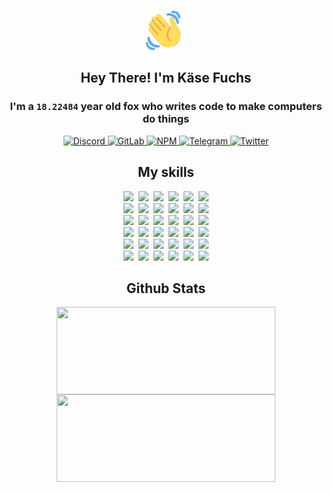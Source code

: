 <div><p align=center><img src=./resources/images/wave.gif width=64px height=64px></p><h2 align=center>Hey There! I'm Käse Fuchs</h2><h3 align=center>I'm a <code>18.22484</code> year old fox who writes code to make computers do things</h3><p align=center><a href=https://discord.com/users/507526681125322772><img alt=Discord src="https://img.shields.io/badge/Discord-5865F2?logo=discord&logoColor=white&style=flat-square#30b14bf8a4bce1b089d513672779e558"> </a><a href=https://gitlab.com/kasefuchs><img alt=GitLab src="https://img.shields.io/badge/GitLab-330F63?logo=gitlab&logoColor=white&style=flat-square#30b14bf8a4bce1b089d513672779e558"> </a><a href=https://npmjs.com/~kasefuchs><img alt=NPM src="https://img.shields.io/badge/NPM-CB3837?logo=npm&logoColor=white&style=flat-square#30b14bf8a4bce1b089d513672779e558"> </a><a href=https://t.me/kasefuchs><img alt=Telegram src="https://img.shields.io/badge/Telegram-2CA5E0?logo=telegram&logoColor=white&style=flat-square#30b14bf8a4bce1b089d513672779e558"> </a><a href=https://twitter.com/kasefuchs><img alt=Twitter src="https://img.shields.io/badge/Twitter-1DA1F2?logo=twitter&logoColor=white&style=flat-square#30b14bf8a4bce1b089d513672779e558"></a></p><h2 align=center>My skills</h2><p align=center><a href=https://aws.amazon.com/ ><picture><source srcset="https://skillicons.dev/icons?i=aws&theme=dark#30b14bf8a4bce1b089d513672779e558" media="(prefers-color-scheme: dark)"><source srcset="https://skillicons.dev/icons?i=aws&theme=light#30b14bf8a4bce1b089d513672779e558" media="(prefers-color-scheme: light), (prefers-color-scheme: no-preference)"><img src="https://skillicons.dev/icons?i=aws&theme=light#30b14bf8a4bce1b089d513672779e558"></picture></a>&nbsp;&nbsp;<a href=https://en.wikipedia.org/wiki/Bash_(Unix_shell)><picture><source srcset="https://skillicons.dev/icons?i=bash&theme=dark#30b14bf8a4bce1b089d513672779e558" media="(prefers-color-scheme: dark)"><source srcset="https://skillicons.dev/icons?i=bash&theme=light#30b14bf8a4bce1b089d513672779e558" media="(prefers-color-scheme: light), (prefers-color-scheme: no-preference)"><img src="https://skillicons.dev/icons?i=bash&theme=light#30b14bf8a4bce1b089d513672779e558"></picture></a>&nbsp;&nbsp;<a href=https://discord.com/developers/docs><picture><source srcset="https://skillicons.dev/icons?i=bots&theme=dark#30b14bf8a4bce1b089d513672779e558" media="(prefers-color-scheme: dark)"><source srcset="https://skillicons.dev/icons?i=bots&theme=light#30b14bf8a4bce1b089d513672779e558" media="(prefers-color-scheme: light), (prefers-color-scheme: no-preference)"><img src="https://skillicons.dev/icons?i=bots&theme=light#30b14bf8a4bce1b089d513672779e558"></picture></a>&nbsp;&nbsp;<a href=https://www.cloudflare.com/ ><picture><source srcset="https://skillicons.dev/icons?i=cloudflare&theme=dark#30b14bf8a4bce1b089d513672779e558" media="(prefers-color-scheme: dark)"><source srcset="https://skillicons.dev/icons?i=cloudflare&theme=light#30b14bf8a4bce1b089d513672779e558" media="(prefers-color-scheme: light), (prefers-color-scheme: no-preference)"><img src="https://skillicons.dev/icons?i=cloudflare&theme=light#30b14bf8a4bce1b089d513672779e558"></picture></a>&nbsp;&nbsp;<a href=https://en.wikipedia.org/wiki/CSS><picture><source srcset="https://skillicons.dev/icons?i=css&theme=dark#30b14bf8a4bce1b089d513672779e558" media="(prefers-color-scheme: dark)"><source srcset="https://skillicons.dev/icons?i=css&theme=light#30b14bf8a4bce1b089d513672779e558" media="(prefers-color-scheme: light), (prefers-color-scheme: no-preference)"><img src="https://skillicons.dev/icons?i=css&theme=light#30b14bf8a4bce1b089d513672779e558"></picture></a>&nbsp;&nbsp;<a href=https://www.docker.com/ ><picture><source srcset="https://skillicons.dev/icons?i=docker&theme=dark#30b14bf8a4bce1b089d513672779e558" media="(prefers-color-scheme: dark)"><source srcset="https://skillicons.dev/icons?i=docker&theme=light#30b14bf8a4bce1b089d513672779e558" media="(prefers-color-scheme: light), (prefers-color-scheme: no-preference)"><img src="https://skillicons.dev/icons?i=docker&theme=light#30b14bf8a4bce1b089d513672779e558"></picture></a><br><a href=https://www.electronjs.org/ ><picture><source srcset="https://skillicons.dev/icons?i=electron&theme=dark#30b14bf8a4bce1b089d513672779e558" media="(prefers-color-scheme: dark)"><source srcset="https://skillicons.dev/icons?i=electron&theme=light#30b14bf8a4bce1b089d513672779e558" media="(prefers-color-scheme: light), (prefers-color-scheme: no-preference)"><img src="https://skillicons.dev/icons?i=electron&theme=light#30b14bf8a4bce1b089d513672779e558"></picture></a>&nbsp;&nbsp;<a href=https://expressjs.com/ ><picture><source srcset="https://skillicons.dev/icons?i=express&theme=dark#30b14bf8a4bce1b089d513672779e558" media="(prefers-color-scheme: dark)"><source srcset="https://skillicons.dev/icons?i=express&theme=light#30b14bf8a4bce1b089d513672779e558" media="(prefers-color-scheme: light), (prefers-color-scheme: no-preference)"><img src="https://skillicons.dev/icons?i=express&theme=light#30b14bf8a4bce1b089d513672779e558"></picture></a>&nbsp;&nbsp;<a href=https://www.figma.com/ ><picture><source srcset="https://skillicons.dev/icons?i=figma&theme=dark#30b14bf8a4bce1b089d513672779e558" media="(prefers-color-scheme: dark)"><source srcset="https://skillicons.dev/icons?i=figma&theme=light#30b14bf8a4bce1b089d513672779e558" media="(prefers-color-scheme: light), (prefers-color-scheme: no-preference)"><img src="https://skillicons.dev/icons?i=figma&theme=light#30b14bf8a4bce1b089d513672779e558"></picture></a>&nbsp;&nbsp;<a href=https://firebase.google.com/ ><picture><source srcset="https://skillicons.dev/icons?i=firebase&theme=dark#30b14bf8a4bce1b089d513672779e558" media="(prefers-color-scheme: dark)"><source srcset="https://skillicons.dev/icons?i=firebase&theme=light#30b14bf8a4bce1b089d513672779e558" media="(prefers-color-scheme: light), (prefers-color-scheme: no-preference)"><img src="https://skillicons.dev/icons?i=firebase&theme=light#30b14bf8a4bce1b089d513672779e558"></picture></a>&nbsp;&nbsp;<a href=https://flask.palletsprojects.com/ ><picture><source srcset="https://skillicons.dev/icons?i=flask&theme=dark#30b14bf8a4bce1b089d513672779e558" media="(prefers-color-scheme: dark)"><source srcset="https://skillicons.dev/icons?i=flask&theme=light#30b14bf8a4bce1b089d513672779e558" media="(prefers-color-scheme: light), (prefers-color-scheme: no-preference)"><img src="https://skillicons.dev/icons?i=flask&theme=light#30b14bf8a4bce1b089d513672779e558"></picture></a>&nbsp;&nbsp;<a href=https://cloud.google.com/ ><picture><source srcset="https://skillicons.dev/icons?i=gcp&theme=dark#30b14bf8a4bce1b089d513672779e558" media="(prefers-color-scheme: dark)"><source srcset="https://skillicons.dev/icons?i=gcp&theme=light#30b14bf8a4bce1b089d513672779e558" media="(prefers-color-scheme: light), (prefers-color-scheme: no-preference)"><img src="https://skillicons.dev/icons?i=gcp&theme=light#30b14bf8a4bce1b089d513672779e558"></picture></a><br><a href=https://git-scm.com/ ><picture><source srcset="https://skillicons.dev/icons?i=git&theme=dark#30b14bf8a4bce1b089d513672779e558" media="(prefers-color-scheme: dark)"><source srcset="https://skillicons.dev/icons?i=git&theme=light#30b14bf8a4bce1b089d513672779e558" media="(prefers-color-scheme: light), (prefers-color-scheme: no-preference)"><img src="https://skillicons.dev/icons?i=git&theme=light#30b14bf8a4bce1b089d513672779e558"></picture></a>&nbsp;&nbsp;<a href=https://github.com/ ><picture><source srcset="https://skillicons.dev/icons?i=github&theme=dark#30b14bf8a4bce1b089d513672779e558" media="(prefers-color-scheme: dark)"><source srcset="https://skillicons.dev/icons?i=github&theme=light#30b14bf8a4bce1b089d513672779e558" media="(prefers-color-scheme: light), (prefers-color-scheme: no-preference)"><img src="https://skillicons.dev/icons?i=github&theme=light#30b14bf8a4bce1b089d513672779e558"></picture></a>&nbsp;&nbsp;<a href=https://gitlab.com/ ><picture><source srcset="https://skillicons.dev/icons?i=gitlab&theme=dark#30b14bf8a4bce1b089d513672779e558" media="(prefers-color-scheme: dark)"><source srcset="https://skillicons.dev/icons?i=gitlab&theme=light#30b14bf8a4bce1b089d513672779e558" media="(prefers-color-scheme: light), (prefers-color-scheme: no-preference)"><img src="https://skillicons.dev/icons?i=gitlab&theme=light#30b14bf8a4bce1b089d513672779e558"></picture></a>&nbsp;&nbsp;<a href=https://www.heroku.com/ ><picture><source srcset="https://skillicons.dev/icons?i=heroku&theme=dark#30b14bf8a4bce1b089d513672779e558" media="(prefers-color-scheme: dark)"><source srcset="https://skillicons.dev/icons?i=heroku&theme=light#30b14bf8a4bce1b089d513672779e558" media="(prefers-color-scheme: light), (prefers-color-scheme: no-preference)"><img src="https://skillicons.dev/icons?i=heroku&theme=light#30b14bf8a4bce1b089d513672779e558"></picture></a>&nbsp;&nbsp;<a href=https://en.wikipedia.org/wiki/HTML><picture><source srcset="https://skillicons.dev/icons?i=html&theme=dark#30b14bf8a4bce1b089d513672779e558" media="(prefers-color-scheme: dark)"><source srcset="https://skillicons.dev/icons?i=html&theme=light#30b14bf8a4bce1b089d513672779e558" media="(prefers-color-scheme: light), (prefers-color-scheme: no-preference)"><img src="https://skillicons.dev/icons?i=html&theme=light#30b14bf8a4bce1b089d513672779e558"></picture></a>&nbsp;&nbsp;<a href=https://en.wikipedia.org/wiki/JavaScript><picture><source srcset="https://skillicons.dev/icons?i=js&theme=dark#30b14bf8a4bce1b089d513672779e558" media="(prefers-color-scheme: dark)"><source srcset="https://skillicons.dev/icons?i=js&theme=light#30b14bf8a4bce1b089d513672779e558" media="(prefers-color-scheme: light), (prefers-color-scheme: no-preference)"><img src="https://skillicons.dev/icons?i=js&theme=light#30b14bf8a4bce1b089d513672779e558"></picture></a><br><a href=https://en.wikipedia.org/wiki/Linux><picture><source srcset="https://skillicons.dev/icons?i=linux&theme=dark#30b14bf8a4bce1b089d513672779e558" media="(prefers-color-scheme: dark)"><source srcset="https://skillicons.dev/icons?i=linux&theme=light#30b14bf8a4bce1b089d513672779e558" media="(prefers-color-scheme: light), (prefers-color-scheme: no-preference)"><img src="https://skillicons.dev/icons?i=linux&theme=light#30b14bf8a4bce1b089d513672779e558"></picture></a>&nbsp;&nbsp;<a href=https://mui.com/ ><picture><source srcset="https://skillicons.dev/icons?i=materialui&theme=dark#30b14bf8a4bce1b089d513672779e558" media="(prefers-color-scheme: dark)"><source srcset="https://skillicons.dev/icons?i=materialui&theme=light#30b14bf8a4bce1b089d513672779e558" media="(prefers-color-scheme: light), (prefers-color-scheme: no-preference)"><img src="https://skillicons.dev/icons?i=materialui&theme=light#30b14bf8a4bce1b089d513672779e558"></picture></a>&nbsp;&nbsp;<a href=https://en.wikipedia.org/wiki/Markdown><picture><source srcset="https://skillicons.dev/icons?i=md&theme=dark#30b14bf8a4bce1b089d513672779e558" media="(prefers-color-scheme: dark)"><source srcset="https://skillicons.dev/icons?i=md&theme=light#30b14bf8a4bce1b089d513672779e558" media="(prefers-color-scheme: light), (prefers-color-scheme: no-preference)"><img src="https://skillicons.dev/icons?i=md&theme=light#30b14bf8a4bce1b089d513672779e558"></picture></a>&nbsp;&nbsp;<a href=https://www.mongodb.com/ ><picture><source srcset="https://skillicons.dev/icons?i=mongodb&theme=dark#30b14bf8a4bce1b089d513672779e558" media="(prefers-color-scheme: dark)"><source srcset="https://skillicons.dev/icons?i=mongodb&theme=light#30b14bf8a4bce1b089d513672779e558" media="(prefers-color-scheme: light), (prefers-color-scheme: no-preference)"><img src="https://skillicons.dev/icons?i=mongodb&theme=light#30b14bf8a4bce1b089d513672779e558"></picture></a>&nbsp;&nbsp;<a href=https://www.mysql.com/ ><picture><source srcset="https://skillicons.dev/icons?i=mysql&theme=dark#30b14bf8a4bce1b089d513672779e558" media="(prefers-color-scheme: dark)"><source srcset="https://skillicons.dev/icons?i=mysql&theme=light#30b14bf8a4bce1b089d513672779e558" media="(prefers-color-scheme: light), (prefers-color-scheme: no-preference)"><img src="https://skillicons.dev/icons?i=mysql&theme=light#30b14bf8a4bce1b089d513672779e558"></picture></a>&nbsp;&nbsp;<a href=https://nextjs.org/ ><picture><source srcset="https://skillicons.dev/icons?i=nextjs&theme=dark#30b14bf8a4bce1b089d513672779e558" media="(prefers-color-scheme: dark)"><source srcset="https://skillicons.dev/icons?i=nextjs&theme=light#30b14bf8a4bce1b089d513672779e558" media="(prefers-color-scheme: light), (prefers-color-scheme: no-preference)"><img src="https://skillicons.dev/icons?i=nextjs&theme=light#30b14bf8a4bce1b089d513672779e558"></picture></a><br><a href=https://nodejs.org/en/ ><picture><source srcset="https://skillicons.dev/icons?i=nodejs&theme=dark#30b14bf8a4bce1b089d513672779e558" media="(prefers-color-scheme: dark)"><source srcset="https://skillicons.dev/icons?i=nodejs&theme=light#30b14bf8a4bce1b089d513672779e558" media="(prefers-color-scheme: light), (prefers-color-scheme: no-preference)"><img src="https://skillicons.dev/icons?i=nodejs&theme=light#30b14bf8a4bce1b089d513672779e558"></picture></a>&nbsp;&nbsp;<a href=https://www.postgresql.org/ ><picture><source srcset="https://skillicons.dev/icons?i=postgres&theme=dark#30b14bf8a4bce1b089d513672779e558" media="(prefers-color-scheme: dark)"><source srcset="https://skillicons.dev/icons?i=postgres&theme=light#30b14bf8a4bce1b089d513672779e558" media="(prefers-color-scheme: light), (prefers-color-scheme: no-preference)"><img src="https://skillicons.dev/icons?i=postgres&theme=light#30b14bf8a4bce1b089d513672779e558"></picture></a>&nbsp;&nbsp;<a href=https://learn.microsoft.com/en-us/powershell/ ><picture><source srcset="https://skillicons.dev/icons?i=powershell&theme=dark#30b14bf8a4bce1b089d513672779e558" media="(prefers-color-scheme: dark)"><source srcset="https://skillicons.dev/icons?i=powershell&theme=light#30b14bf8a4bce1b089d513672779e558" media="(prefers-color-scheme: light), (prefers-color-scheme: no-preference)"><img src="https://skillicons.dev/icons?i=powershell&theme=light#30b14bf8a4bce1b089d513672779e558"></picture></a>&nbsp;&nbsp;<a href=https://www.python.org/ ><picture><source srcset="https://skillicons.dev/icons?i=py&theme=dark#30b14bf8a4bce1b089d513672779e558" media="(prefers-color-scheme: dark)"><source srcset="https://skillicons.dev/icons?i=py&theme=light#30b14bf8a4bce1b089d513672779e558" media="(prefers-color-scheme: light), (prefers-color-scheme: no-preference)"><img src="https://skillicons.dev/icons?i=py&theme=light#30b14bf8a4bce1b089d513672779e558"></picture></a>&nbsp;&nbsp;<a href=https://www.raspberrypi.org/ ><picture><source srcset="https://skillicons.dev/icons?i=raspberrypi&theme=dark#30b14bf8a4bce1b089d513672779e558" media="(prefers-color-scheme: dark)"><source srcset="https://skillicons.dev/icons?i=raspberrypi&theme=light#30b14bf8a4bce1b089d513672779e558" media="(prefers-color-scheme: light), (prefers-color-scheme: no-preference)"><img src="https://skillicons.dev/icons?i=raspberrypi&theme=light#30b14bf8a4bce1b089d513672779e558"></picture></a>&nbsp;&nbsp;<a href=https://reactjs.org/ ><picture><source srcset="https://skillicons.dev/icons?i=react&theme=dark#30b14bf8a4bce1b089d513672779e558" media="(prefers-color-scheme: dark)"><source srcset="https://skillicons.dev/icons?i=react&theme=light#30b14bf8a4bce1b089d513672779e558" media="(prefers-color-scheme: light), (prefers-color-scheme: no-preference)"><img src="https://skillicons.dev/icons?i=react&theme=light#30b14bf8a4bce1b089d513672779e558"></picture></a><br><a href=https://redux.js.org/ ><picture><source srcset="https://skillicons.dev/icons?i=redux&theme=dark#30b14bf8a4bce1b089d513672779e558" media="(prefers-color-scheme: dark)"><source srcset="https://skillicons.dev/icons?i=redux&theme=light#30b14bf8a4bce1b089d513672779e558" media="(prefers-color-scheme: light), (prefers-color-scheme: no-preference)"><img src="https://skillicons.dev/icons?i=redux&theme=light#30b14bf8a4bce1b089d513672779e558"></picture></a>&nbsp;&nbsp;<a href=https://en.wikipedia.org/wiki/Regular_expression><picture><source srcset="https://skillicons.dev/icons?i=regex&theme=dark#30b14bf8a4bce1b089d513672779e558" media="(prefers-color-scheme: dark)"><source srcset="https://skillicons.dev/icons?i=regex&theme=light#30b14bf8a4bce1b089d513672779e558" media="(prefers-color-scheme: light), (prefers-color-scheme: no-preference)"><img src="https://skillicons.dev/icons?i=regex&theme=light#30b14bf8a4bce1b089d513672779e558"></picture></a>&nbsp;&nbsp;<a href=https://en.wikipedia.org/wiki/Sass_(stylesheet_language)><picture><source srcset="https://skillicons.dev/icons?i=sass&theme=dark#30b14bf8a4bce1b089d513672779e558" media="(prefers-color-scheme: dark)"><source srcset="https://skillicons.dev/icons?i=sass&theme=light#30b14bf8a4bce1b089d513672779e558" media="(prefers-color-scheme: light), (prefers-color-scheme: no-preference)"><img src="https://skillicons.dev/icons?i=sass&theme=light#30b14bf8a4bce1b089d513672779e558"></picture></a>&nbsp;&nbsp;<a href=https://www.typescriptlang.org/ ><picture><source srcset="https://skillicons.dev/icons?i=ts&theme=dark#30b14bf8a4bce1b089d513672779e558" media="(prefers-color-scheme: dark)"><source srcset="https://skillicons.dev/icons?i=ts&theme=light#30b14bf8a4bce1b089d513672779e558" media="(prefers-color-scheme: light), (prefers-color-scheme: no-preference)"><img src="https://skillicons.dev/icons?i=ts&theme=light#30b14bf8a4bce1b089d513672779e558"></picture></a>&nbsp;&nbsp;<a href=https://unity.com/ ><picture><source srcset="https://skillicons.dev/icons?i=unity&theme=dark#30b14bf8a4bce1b089d513672779e558" media="(prefers-color-scheme: dark)"><source srcset="https://skillicons.dev/icons?i=unity&theme=light#30b14bf8a4bce1b089d513672779e558" media="(prefers-color-scheme: light), (prefers-color-scheme: no-preference)"><img src="https://skillicons.dev/icons?i=unity&theme=light#30b14bf8a4bce1b089d513672779e558"></picture></a>&nbsp;&nbsp;<a href=https://workers.cloudflare.com/ ><picture><source srcset="https://skillicons.dev/icons?i=workers&theme=dark#30b14bf8a4bce1b089d513672779e558" media="(prefers-color-scheme: dark)"><source srcset="https://skillicons.dev/icons?i=workers&theme=light#30b14bf8a4bce1b089d513672779e558" media="(prefers-color-scheme: light), (prefers-color-scheme: no-preference)"><img src="https://skillicons.dev/icons?i=workers&theme=light#30b14bf8a4bce1b089d513672779e558"></picture></a><br></p><h2 align=center>Github Stats</h2><p align=center><picture><source srcset="https://github-readme-stats-kasefuchs.vercel.app/api/?count_private=true&hide_border=true&hide_rank=true&line_height=20&hide_title=true&username=Kasefuchs&theme=dark#30b14bf8a4bce1b089d513672779e558" media="(prefers-color-scheme: dark)"><source srcset="https://github-readme-stats-kasefuchs.vercel.app/api/?count_private=true&hide_border=true&hide_rank=true&line_height=20&hide_title=true&username=Kasefuchs&theme=light#30b14bf8a4bce1b089d513672779e558" media="(prefers-color-scheme: light), (prefers-color-scheme: no-preference)"><img align=middle width=350 height=140 src="https://github-readme-stats-kasefuchs.vercel.app/api/?count_private=true&hide_border=true&hide_rank=true&line_height=20&hide_title=true&username=Kasefuchs&theme=light#30b14bf8a4bce1b089d513672779e558"></picture><picture><source srcset="https://github-readme-stats-kasefuchs.vercel.app/api/top-langs/?count_private=true&hide_border=true&layout=compact&username=Kasefuchs&theme=dark#30b14bf8a4bce1b089d513672779e558" media="(prefers-color-scheme: dark)"><source srcset="https://github-readme-stats-kasefuchs.vercel.app/api/top-langs/?count_private=true&hide_border=true&layout=compact&username=Kasefuchs&theme=light#30b14bf8a4bce1b089d513672779e558" media="(prefers-color-scheme: light), (prefers-color-scheme: no-preference)"><img align=middle width=350 height=140 src="https://github-readme-stats-kasefuchs.vercel.app/api/top-langs/?count_private=true&hide_border=true&layout=compact&username=Kasefuchs&theme=light#30b14bf8a4bce1b089d513672779e558"></picture></p><img src="https://hit.yhype.me/github/profile?user_id=64592097#30b14bf8a4bce1b089d513672779e558" alt=""></div>
